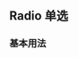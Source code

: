 <div class="demo-header">
<p class="overviewicon">
  <span class="wapi-ui-radio wapi-form-radioboxgroup"/>
</p>

## Radio 单选

<mobile-uxlink widget-name="Radio"></mobile-uxlink>
</div>

### 基本用法

<mobile-view link="radio/base"></mobile-view>

<br>

<mobile-attributes link="radio"></mobile-attributes>
